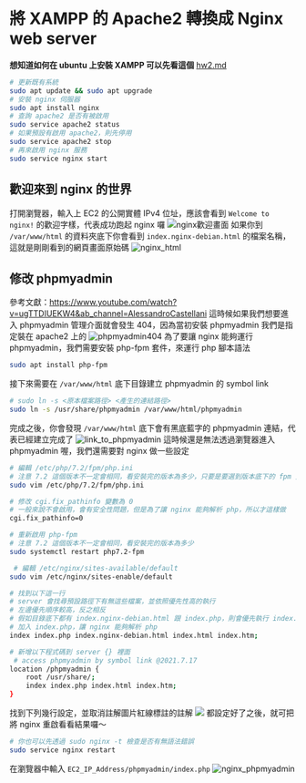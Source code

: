 # 將 XAMPP 的 Apache2 轉換成 Nginx web server 
**想知道如何在 ubuntu 上安裝 XAMPP 可以先看這個** [hw2.md](https://github.com/GuanYu914/mentor-program-5th/blob/master/homeworks/week14/hw2.md)
```bash
# 更新既有系統
sudo apt update && sudo apt upgrade
# 安裝 nginx 伺服器
sudo apt install nginx
# 查詢 apache2 是否有被啟用
sudo service apache2 status
# 如果預設有啟用 apache2，則先停用
sudo service apache2 stop
# 再來啟用 nginx 服務
sudo service nginx start
```

## 歡迎來到 nginx 的世界
打開瀏覽器，輸入上 EC2 的公開實體 IPv4 位址，應該會看到 ```Welcome to nginx!``` 的歡迎字樣，代表成功跑起 nginx 囉
![nginx歡迎畫面](https://i.imgur.com/dda4PnP.png)
如果你到 ```/var/www/html``` 的資料夾底下你會看到 ```index.nginx-debian.html``` 的檔案名稱，這就是剛剛看到的網頁畫面原始碼
![nginx_html](https://i.imgur.com/HpTSKWZ.png)

## 修改 phpmyadmin
參考文獻：https://www.youtube.com/watch?v=ugTTDIUEKW4&ab_channel=AlessandroCastellani
這時候如果我們想要進入 phpmyadmin 管理介面就會發生 404，因為當初安裝 phpmyadmin 我們是指定裝在 apache2 上的
![phpmyadmin404](https://i.imgur.com/As7AdgX.png)
為了要讓 nginx 能夠運行 phpmyadmin，我們需要安裝 php-fpm 套件，來運行 php 腳本語法
```bash
sudo apt install php-fpm
```
接下來需要在 ```/var/www/html``` 底下目錄建立 phpmyadmin 的 symbol link
```bash
# sudo ln -s <原本檔案路徑> <產生的連結路徑>
sudo ln -s /usr/share/phpmyadmin /var/www/html/phpmyadmin
```
完成之後，你會發現 ```/var/www/html``` 底下會有黑底藍字的 phpmyadmin 連結，代表已經建立完成了
![link_to_phpmyadmin](https://i.imgur.com/2gsLB38.png)
這時候還是無法透過瀏覽器進入 phpmyadmin 喔，我們還需要對 nginx 做一些設定
```bash
# 編輯 /etc/php/7.2/fpm/php.ini
# 注意 7.2 這個版本不一定會相同，看安裝完的版本為多少，只要是要選到版本底下的 fpm 資料夾
sudo vim /etc/php/7.2/fpm/php.ini

# 修改 cgi.fix_pathinfo 變數為 0
# 一般來說不會啟用，會有安全性問題，但是為了讓 nginx 能夠解析 php，所以才這樣做
cgi.fix_pathinfo=0

# 重新啟用 php-fpm
# 注意 7.2 這個版本不一定會相同，看安裝完的版本為多少
sudo systemctl restart php7.2-fpm
```
```bash
 # 編輯 /etc/nginx/sites-available/default
sudo vim /etc/nginx/sites-enable/default

# 找到以下這一行
# server 會找尋預設路徑下有無這些檔案，並依照優先性高的執行
# 左邊優先順序較高，反之相反
# 假如目錄底下都有 index.nginx-debian.html 跟 index.php，則會優先執行 index.php
# 加入 index.php，讓 nginx 能夠解析 php
index index.php index.nginx-debian.html index.html index.htm;

# 新增以下程式碼到 server {} 裡面
 # access phpmyadmin by symbol link @2021.7.17
location /phpmyadmin {
    root /usr/share/;
    index index.php index.html index.htm;
}
```
找到下列幾行設定，並取消註解圖片紅線標註的註解
![](https://i.imgur.com/d5B2Kfk.png)
都設定好了之後，就可把將 nginx 重啟看看結果囉～
```bash
# 你也可以先透過 sudo nginx -t 檢查是否有無語法錯誤
sudo service nginx restart
```
在瀏覽器中輸入 ```EC2_IP_Address/phpmyadmin/index.php```
![nginx_phpmyadmin](https://i.imgur.com/Pl0Klim.png)